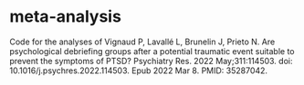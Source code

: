 # meta-analysis

Code for the analyses of Vignaud P, Lavallé L, Brunelin J, Prieto N. Are psychological debriefing groups after a potential traumatic event suitable to prevent the symptoms of PTSD? Psychiatry Res. 2022 May;311:114503. doi: 10.1016/j.psychres.2022.114503. Epub 2022 Mar 8. PMID: 35287042.
